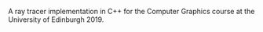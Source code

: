 A ray tracer implementation in C++ for the Computer Graphics course at the University of Edinburgh 2019.